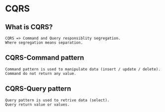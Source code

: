 # CQRS

## What is CQRS?
````
CQRS => Command and Query responsiblity segregation.
Where segregation means separation.
````

## CQRS-Command pattern
````
Command pattern is used to manipulate data (insert / update / delete).
Command do not return any value.
````

## CQRS-Query pattern
````
Query pattern is used to retrive data (select).
Query return value or values.
````
